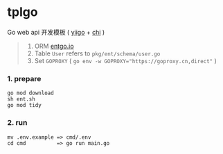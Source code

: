 # tplgo

Go web api 开发模板 ( [yiigo](https://github.com/shenghui0779/yiigo) + [chi](https://github.com/go-chi/chi) )

> 1. ORM [entgo.io](https://entgo.io/)
> 2. Table `User` refers to `pkg/ent/schema/user.go`
> 3. Set `GOPROXY` ( `go env -w GOPROXY="https://goproxy.cn,direct"` )

### 1. prepare

```shell
go mod download
sh ent.sh
go mod tidy
```

### 2. run

```shell
mv .env.example => cmd/.env
cd cmd          => go run main.go
```
